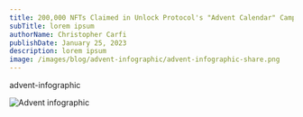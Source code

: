 ```yaml
---
title: 200,000 NFTs Claimed in Unlock Protocol's "Advent Calendar" Campaign
subTitle: lorem ipsum
authorName: Christopher Carfi
publishDate: January 25, 2023
description: lorem ipsum
image: /images/blog/advent-infographic/advent-infographic-share.png
---
```


advent-infographic

![Advent infographic](/images/blog/advent-infographic/advent-infographic-v2a.png)


